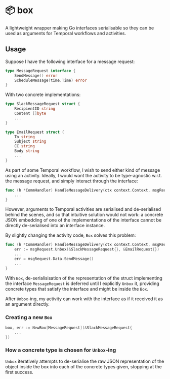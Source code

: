 # 📦 box
A lightweight wrapper making Go interfaces serialisable so they can be used as arguments for Temporal workflows and activities.

## Usage
Suppose I have the following interface for a message request:
```go
type MessageRequest interface {
    SendMessage() error
    ScheduleMessage(time.Time) error
}
```
With two concrete implementations:
```go
type SlackMessageRequest struct {
    RecipientID string
    Content []byte
    ...
}

type EmailRequest struct {
    To string
    Subject string
    CC string
    Body string
    ...
}
```
As part of some Temporal workflow, I wish to send either kind of message using an activity. Ideally, I would want the activity to be type-agnostic w.r.t. the message request, and simply interact through the interface:
```go
func (h *CommHandler) HandleMessageDelivery(ctx context.Context, msgRequest MessageRequest) error {
    ...
}
```
However, arguments to Temporal activities are serialised and de-serialised behind the scenes, and so that intuitive solution would not work: a concrete JSON embedding of one of the implementations of the interface cannot be directly de-serialised into an interface instance.

By slightly changing the activity code, `Box` solves this problem:
```go
func (h *CommHandler) HandleMessageDelivery(ctx context.Context, msgRequest Box[MessageRequest]) error {
    err := msgRequest.Unbox(&SlackMessageRequest{}, &EmailRequest{})
    ...
    err = msgRequest.Data.SendMessage()
    ...
}
```
With `Box`, de-serialisisation of the representation of the struct implementing the interface `MessageRequest` is deferred until I explicitly `Unbox` it, providing concrete types that satisfy the interface and might be inside the `Box`.

After `Unbox`-ing, my activity can work with the interface as if it received it as an argument directly.

### Creating a new `Box`
```go
box, err := NewBox[MessageRequest](&SlackMessageRequest{
    ...
})
```

### How a concrete type is chosen for `Unbox`-ing
`Unbox` iteratively attempts to de-serialise the raw JSON representation of the object inside the box into each of the concrete types given, stopping at the first success. 